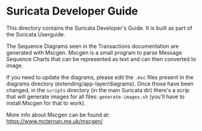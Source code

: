 # Suricata Developer Guide

This directory contains the Suricata Developer's Guide. It is built as part of the Suricata Userguide.

The Sequence Diagrams seen in the Transactions documentation are generated with Mscgen. Mscgen is a small program to parse Message Sequence Charts that can be represented as text and can then converted to image.

If you need to update the diagrams, please edit the ``.msc`` files present in the diagrams directory (extending/app-layer/diagrams). Once those have been changed, in the ``scripts`` directory (in the main Suricata dir) there's a scrip that will generate images for all files: ``generate-images.sh`` (you'll have to install Mscgen for that to work).

More info about Mscgen can be found at: https://www.mcternan.me.uk/mscgen/
